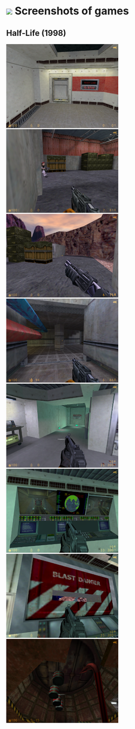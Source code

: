 # ![](https://win98icons.alexmeub.com/icons/png/wia_img_color-1.png)&nbsp;Screenshots of games

## Half-Life (1998)
<img alt="" src="https://github.com/Diicorp95/Diicorp95/raw/main/software-archiving/screenshots/games/game001_screen01.png" width="300" height="auto">&nbsp;<!--
--><img alt="" src="https://github.com/Diicorp95/Diicorp95/raw/main/software-archiving/screenshots/games/game001_screen02.png" width="300" height="auto"><br>
<img alt="" src="https://github.com/Diicorp95/Diicorp95/raw/main/software-archiving/screenshots/games/game001_screen03.png" width="300" height="auto">&nbsp;<!--
--><img alt="" src="https://github.com/Diicorp95/Diicorp95/raw/main/software-archiving/screenshots/games/game001_screen04.png" width="300" height="auto"><br>
<img alt="" src="https://github.com/Diicorp95/Diicorp95/raw/main/software-archiving/screenshots/games/game001_screen05.png" width="300" height="auto">&nbsp;<!--
--><img alt="" src="https://github.com/Diicorp95/Diicorp95/raw/main/software-archiving/screenshots/games/game001_screen06.png" width="300" height="auto"><br>
<img alt="" src="https://github.com/Diicorp95/Diicorp95/raw/main/software-archiving/screenshots/games/game001_screen07.png" width="300" height="auto">&nbsp;<!--
--><img alt="" src="https://github.com/Diicorp95/Diicorp95/raw/main/software-archiving/screenshots/games/game001_screen08.png" width="300" height="auto"><br>
